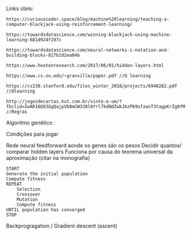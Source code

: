 Links úteis:

```
https://curiouscoder.space/blog/machine%20learning/teaching-a-computer-blackjack-using-reinforcement-learning/

https://towardsdatascience.com/winning-blackjack-using-machine-learning-681d924f197c

https://towardsdatascience.com/neural-networks-i-notation-and-building-blocks-817b1d2ea04b

https://www.heatonresearch.com/2017/06/01/hidden-layers.html

https://www.cs.ou.edu/~granville/paper.pdf //Q learning

https://cs230.stanford.edu/files_winter_2018/projects/6940282.pdf //Qlearning

http://jogosdecartas.hut.com.br/vinte-e-um/?fbclid=IwAR16Q93GgQajpVb8mCW3J8l0Yrl7kdNdZwkJbzPb9xfzwsT3tagpKrZg0fM
//Regras
```


Algoritmo genético :

Condições para jogar

Rede neural feedforward aonde os genes são os pesos
Decidir quantos/ comparar hidden layers
Funciona por causa do teorema universal da aproximação (citar na monografia)

```
START
Generate the initial population
Compute fitness
REPEAT
    Selection
    Crossover
    Mutation
    Compute fitness
UNTIL population has converged
STOP
```

Backprogragation / Gradient descent (ascent)